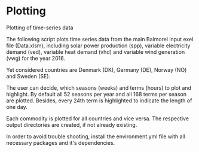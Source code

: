 # Plotting
Plotting of time-series data

The following script plots time series data from the main Balmorel input exel file (Data.xlsm), including solar power production (spp), variable electricity demand (ved), variable heat demand (vhd) and variable wind generation (vwg) for the year 2016.

Yet considered countries are Denmark (DK), Germany (DE), Norway (NO) and Sweden (SE).

The user can decide, which seasons (weeks) and terms (hours) to plot and highlight. By default all 52 seasons per year and all 168 terms per season are plotted. Besides, every 24th term is highlighted to indicate the length of one day.

Each commodity is plotted for all countries and vice versa. The respective output directories are created, if not already existing.

In order to avoid trouble shooting, install the environment.yml file with all necessary packages and it's dependencies.
